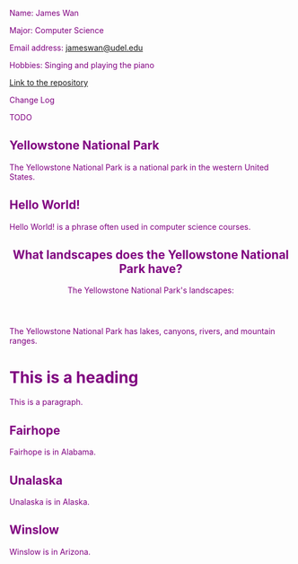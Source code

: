 Name: James Wan

Major: Computer Science

Email address: jameswan@udel.edu

Hobbies: Singing and playing the piano

[Link to the repository](https://github.com/jameswan141/jameswan141.github.io)



Change Log



TODO



<section> 
  <h1>Yellowstone National Park</h1>
  <p>The Yellowstone National Park is a national park in the western United States.</p>
</section>



<article>
  <h2>Hello World!</h2>
  <p>Hello World! is a phrase often used in computer science courses.</p>
</article>



<article>
  <header>
    <h1>What landscapes does the Yellowstone National Park have?</h1>
    <p>The Yellowstone National Park's landscapes:</p>
  </header>
  <p>The Yellowstone National Park has lakes, canyons, rivers, and mountain ranges.</p>
</article>



<body style="color:purple;">
  <h1>This is a heading</h1>
  <p>This is a paragraph.</p>
</body>



<!DOCTYPE html>
<html>
<head>
<style>

</style>
</head>
<body>

<div class="town">
  <h2>Fairhope</h2>
  <p>Fairhope is in Alabama.</p>
</div>

<div class="town">
  <h2>Unalaska</h2>
  <p>Unalaska is in Alaska.</p>
</div>

<div class="town">
  <h2>Winslow</h2>
  <p>Winslow is in Arizona.</p>
</div>

</body>
</html>



<script> 
function myFunction() {
  var x = document.getElementsByClassName("city");
  for (var i = 0; i < x.length; i++) {                           
    x[i].style.display = "none";                          
  }                         
}                             
</script>
